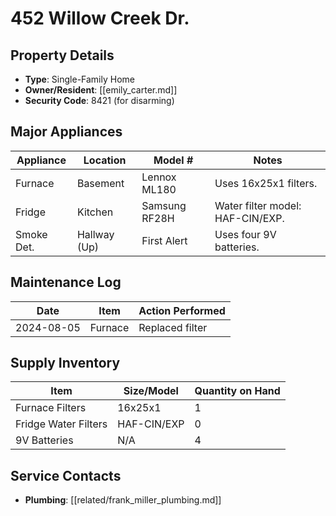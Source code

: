 # 452 Willow Creek Dr.

## Property Details
- **Type**: Single-Family Home
- **Owner/Resident**: [[emily_carter.md]]
- **Security Code**: 8421 (for disarming)

## Major Appliances
| Appliance | Location      | Model #       | Notes                              |
|-----------|---------------|---------------|------------------------------------|
| Furnace   | Basement      | Lennox ML180  | Uses 16x25x1 filters.              |
| Fridge    | Kitchen       | Samsung RF28H | Water filter model: HAF-CIN/EXP.   |
| Smoke Det.| Hallway (Up)  | First Alert   | Uses four 9V batteries.                 |

## Maintenance Log
| Date       | Item    | Action Performed      |
|------------|---------|-----------------------|
| 2024-08-05 | Furnace | Replaced filter       |

## Supply Inventory
| Item                  | Size/Model    | Quantity on Hand |
|-----------------------|---------------|------------------|
| Furnace Filters       | 16x25x1       | 1                |
| Fridge Water Filters  | HAF-CIN/EXP   | 0                |
| 9V Batteries          | N/A           | 4                |

## Service Contacts
- **Plumbing**: [[related/frank_miller_plumbing.md]]